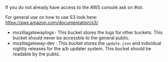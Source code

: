 If you do not already have access to the AWS console ask on #iot.

For general use on how to use S3 look here: https://aws.amazon.com/documentation/s3/

  - mozillagatewaylogs : This bucket stores the logs for other buckets. This bucket should never be accessble to the general public.
 - mozillagateway-dev : This bucket stores the `update.json` and individual nightly releases for the a/b updater system. This bucket should be readable by the public.